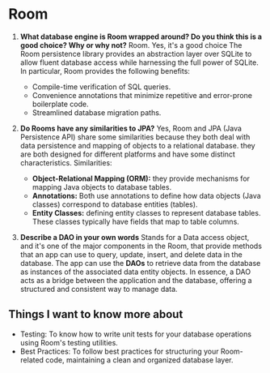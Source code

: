 # Room 


1. **What database engine is Room wrapped around? Do you think this is a good choice? Why or why not?**
   Room. Yes, it's a good choice
   The Room persistence library provides an abstraction layer over SQLite to allow fluent database access while 
   harnessing the full power of SQLite. In particular, Room provides the following benefits:
   - Compile-time verification of SQL queries.
   - Convenience annotations that minimize repetitive and error-prone boilerplate code.
   - Streamlined database migration paths.

2. **Do Rooms have any similarities to JPA?**
   Yes, Room and JPA (Java Persistence API) share some similarities because they both deal with data persistence and 
   mapping of objects to a relational database. they are both designed for different platforms and have some distinct
   characteristics.
   Similarities: 
   - **Object-Relational Mapping (ORM):** they provide mechanisms for mapping Java objects to database tables.
   - **Annotations:** Both use annotations to define how data objects (Java classes) correspond to database entities (tables).
   - **Entity Classes:** defining entity classes to represent database tables. 
     These classes typically have fields that map to table columns.
   
3. **Describe a DAO in your own words**
   Stands for a Data access object, and it's one of the major components in the Room, that provide methods that an app 
   can use to query, update, insert, and delete data in the database.
   The app can use the **DAOs** to retrieve data from the database as instances of the associated data entity objects.
   In essence, a DAO acts as a bridge between the application and the database, offering a structured and consistent 
   way to manage data. 

## Things I want to know more about
- Testing: To know how to write unit tests for your database operations using Room's testing utilities.
- Best Practices: To follow best practices for structuring your Room-related code, maintaining a clean and organized 
  database layer. 